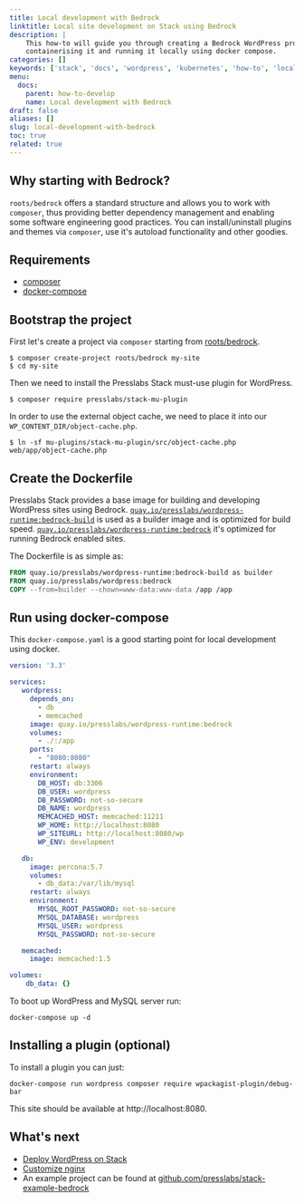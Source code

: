 ```yaml
---
title: Local development with Bedrock
linktitle: Local site development on Stack using Bedrock
description: |
    This how-to will guide you through creating a Bedrock WordPress project,
    containerising it and running it locally using docker compose.
categories: []
keywords: ['stack', 'docs', 'wordpress', 'kubernetes', 'how-to', 'local-development']
menu:
  docs:
    parent: how-to-develop
    name: Local development with Bedrock
draft: false
aliases: []
slug: local-development-with-bedrock
toc: true
related: true
---
```


## Why starting with Bedrock?

`roots/bedrock` offers a standard structure and allows you to work with
`composer`, thus providing better dependency management and enabling some
software engineering good practices. You can install/uninstall plugins and
themes via `composer`, use it's autoload functionality and other goodies.

## Requirements

* [composer](https://getcomposer.org/doc/00-intro.md)
* [docker-compose](https://docs.docker.com/compose/install/)

## Bootstrap the project

First let's create a project via `composer` starting from [roots/bedrock](https://github.com/roots/bedrock).

``` shell
$ composer create-project roots/bedrock my-site
$ cd my-site
```

Then we need to install the Presslabs Stack must-use plugin for WordPress.
``` shell
$ composer require presslabs/stack-mu-plugin
```

In order to use the external object cache, we need to place it into our `WP_CONTENT_DIR/object-cache.php`.

``` shell
$ ln -sf mu-plugins/stack-mu-plugin/src/object-cache.php web/app/object-cache.php
```

## Create the Dockerfile

Presslabs Stack provides a base image for building and developing WordPress sites using Bedrock.
[`quay.io/presslabs/wordpress-runtime:bedrock-build`](https://quay.io/presslabs/wordpress-runtime)
is used as a builder image and is optimized for build speed.
[`quay.io/presslabs/wordpress-runtime:bedrock`](https://quay.io/presslabs/wordpress-runtime)
it's optimized for running Bedrock enabled sites.

The Dockerfile is as simple as:

``` Dockerfile
FROM quay.io/presslabs/wordpress-runtime:bedrock-build as builder
FROM quay.io/presslabs/wordpress:bedrock
COPY --from=builder --chown=www-data:www-data /app /app
```

## Run using docker-compose

This `docker-compose.yaml` is a good starting point for local development using docker.

```yaml
version: '3.3'

services:
   wordpress:
     depends_on:
       - db
       - memcached
     image: quay.io/presslabs/wordpress-runtime:bedrock
     volumes:
       - ./:/app
     ports:
       - "8080:8080"
     restart: always
     environment:
       DB_HOST: db:3306
       DB_USER: wordpress
       DB_PASSWORD: not-so-secure
       DB_NAME: wordpress
       MEMCACHED_HOST: memcached:11211
       WP_HOME: http://localhost:8080
       WP_SITEURL: http://localhost:8080/wp
       WP_ENV: development

   db:
     image: percona:5.7
     volumes:
       - db_data:/var/lib/mysql
     restart: always
     environment:
       MYSQL_ROOT_PASSWORD: not-so-secure
       MYSQL_DATABASE: wordpress
       MYSQL_USER: wordpress
       MYSQL_PASSWORD: not-so-secure

   memcached:
     image: memcached:1.5

volumes:
    db_data: {}
```

To boot up WordPress and MySQL server run:
``` shell
docker-compose up -d
```

## Installing a plugin (optional)

To install a plugin you can just:
``` shell
docker-compose run wordpress composer require wpackagist-plugin/debug-bar
```

This site should be available at http://localhost:8080.

## What's next

* [Deploy WordPress on Stack](../deploy-wordpress-on-stack.md)
* [Customize nginx](../customize-nginx.md)
* An example project can be found at [github.com/presslabs/stack-example-bedrock](https://github.com/presslabs/stack-example-bedrock)
